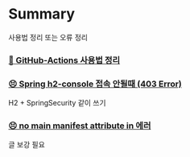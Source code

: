 # Summary
사용법 정리 또는 오류 정리

### [🌈 GitHub-Actions 사용법 정리](https://github.com/h1un/GitHub-Actions/tree/main/GIHub_Actions_%EC%82%AC%EC%9A%A9%EB%B2%95)

### [😣 Spring h2-console 접속 안될때 (403 Error)](https://github.com/h1un/GitHub-Actions/tree/main/H2%2BSpringSecurity_403error)
H2 + SpringSecurity 같이 쓰기

### [😣 no main manifest attribute in 에러](https://github.com/h1un/Summary/tree/main/no_main_manifest_attribute_in_ERROR)
글 보강 필요
